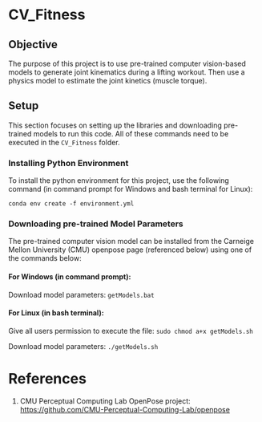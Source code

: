 # CV_Fitness

## Objective
The purpose of this project is to use pre-trained computer vision-based models to generate joint kinematics during a lifting workout. Then use a physics model to estimate the joint kinetics (muscle torque).

## Setup
This section focuses on setting up the libraries and downloading pre-trained models to run this code. All of these commands need to be executed in the `CV_Fitness` folder. 

### Installing Python Environment
To install the python environment for this project, use the following command (in command prompt for Windows and bash terminal for Linux):

`conda env create -f environment.yml`

### Downloading pre-trained Model Parameters

The pre-trained computer vision model can be installed from the Carneige Mellon University (CMU) openpose page (referenced below) using one of the commands below:

#### For Windows (in command prompt):

Download model parameters: `getModels.bat`

#### For Linux (in bash terminal):

Give all users permission to execute the file: `sudo chmod a+x getModels.sh`

Download model parameters: `./getModels.sh`

# References

1. CMU Perceptual Computing Lab OpenPose project: https://github.com/CMU-Perceptual-Computing-Lab/openpose


